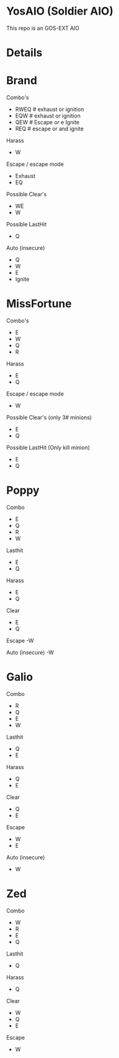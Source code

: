 # YosAIO (Soldier AIO)
This repo is an GOS-EXT AIO 

# Details

# Brand

Combo's

- RWEQ # exhaust or ignition
- EQW # exhaust or ignition
- QEW # Escape or e Ignite
- REQ # escape or and ignite

Harass
- W

Escape / escape mode
- Exhaust
- EQ

Possible Clear's
- WE
- W

Possible LastHit
- Q

Auto (insecure)
- Q
- W
- E
- Ignite

# MissFortune

Combo's
- E
- W
- Q
- R

Harass
- E
- Q

Escape / escape mode
- W

Possible Clear's (only 3# minions)
- E
- Q

Possible LastHit (Only kill minion)
- E
- Q

# Poppy

Combo
- E
- Q
- R
- W

Lasthit
- E
- Q

Harass
- E
- Q

Clear
- E
- Q

Escape
-W

Auto (insecure)
-W

# Galio

Combo
- R
- Q
- E
- W

Lasthit
- Q
- E

Harass
- Q
- E

Clear
- Q
- E

Escape
- W
- E

Auto (insecure)
- W


# Zed

Combo
- W
- R
- E
- Q

Lasthit
- Q

Harass
- Q

Clear
- W
- Q
- E

Escape
- W
